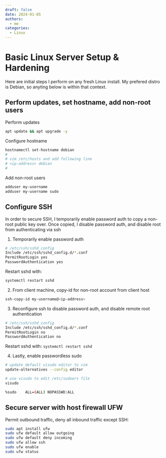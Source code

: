 ```yaml
---
draft: false
date: 2024-01-05
authors:
  - me
categories:
  - Linux
---
```


# Basic Linux Server Setup & Hardening
Here are initial steps I perform on any fresh Linux install. My prefered distro is Debian, so anyting below is within that context.

<!-- more -->

## Perform updates, set hostname, add non-root users
Perform updates
```bash
apt update && apt upgrade -y
```
Configure hostname
```bash
hostnamectl set-hostname debian
#
# vim /etc/hosts and add following line
# <ip-address> debian
#
```
Add non-root users
```bash
adduser my-username
adduser my-username sudo
```

## Configure SSH
In order to secure SSH, I temporarily enable password auth to copy a non-root public key over. Once copied, I disable password auth, and disable root from authenticating via ssh

1. Temporarily enable password auth
```bash
# /etc/ssh/sshd_config
Include /etc/ssh/sshd_config.d/*.conf
PermitRootLogin yes
PasswordAuthentication yes
```
Restart sshd with: 
```bash
systemctl restart sshd
```

2. From client machine, copy-id for non-root account from client host
```bash
ssh-copy-id my-username@<ip-address>
```

3. Reconfigure ssh to disable password auth, and disable remote root authentication
```bash
# /etc/ssh/sshd_config
Include /etc/ssh/sshd_config.d/*.conf
PermitRootLogin no
PasswordAuthentication no
```
Restart sshd with: `systemctl restart sshd`

4. Lastly, enable passwordless sudo

```bash
# update default visudo editor to vim
update-alternatives --config editor

# use visudo to edit /etc/sudoers file
visudo

%sudo    ALL=(ALL) NOPASSWD:ALL
```

## Secure server with host firewall UFW
Permit outbound traffic, deny all inbound traffic except SSH:
```bash
sudo apt install ufw
sudo ufw default allow outgoing
sudo ufw default deny incoming
sudo ufw allow ssh
sudo ufw enable
sudo ufw status
```
